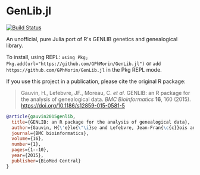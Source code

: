 # GenLib.jl

[![Build Status](https://github.com/GPhMorin/GenLib.jl/actions/workflows/CI.yml/badge.svg?branch=main)](https://github.com/GPhMorin/GenLib.jl/actions/workflows/CI.yml?query=branch%3Amain)

An unofficial, pure Julia port of R's GENLIB genetics and genealogical library.

To install, using REPL: `using Pkg; Pkg.add(url="https://github.com/GPhMorin/GenLib.jl")` or `add https://github.com/GPhMorin/GenLib.jl` in the Pkg REPL mode.

If you use this project in a publication, please cite the original R package:

> Gauvin, H., Lefebvre, JF., Moreau, C. *et al.* GENLIB: an R package for the analysis of genealogical data. *BMC Bioinformatics* **16**, 160 (2015). https://doi.org/10.1186/s12859-015-0581-5

```bibtex
@article{gauvin2015genlib,
  title={GENLIB: an R package for the analysis of genealogical data},
  author={Gauvin, H{\'e}lo{\"\i}se and Lefebvre, Jean-Fran{\c{c}}ois and Moreau, Claudia and Lavoie, Eve-Marie and Labuda, Damian and V{\'e}zina, H{\'e}l{\`e}ne and Roy-Gagnon, Marie-H{\'e}l{\`e}ne},
  journal={BMC bioinformatics},
  volume={16},
  number={1},
  pages={1--10},
  year={2015},
  publisher={BioMed Central}
}
```
